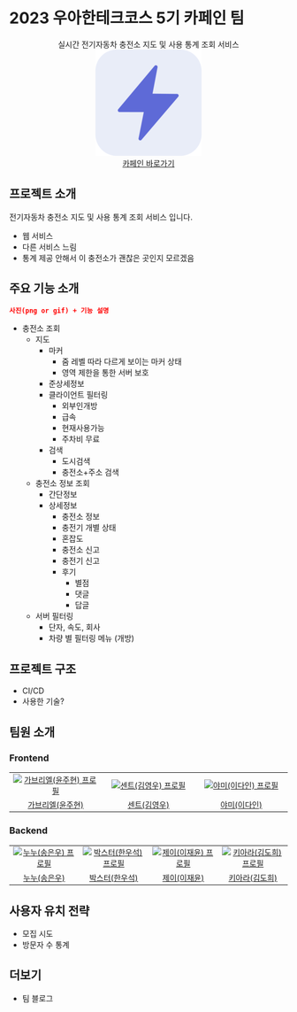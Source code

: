 # 2023 우아한테크코스 5기 카페인 팀

<div style="text-align:center">
  실시간 전기자동차 충전소 지도 및 사용 통계 조회 서비스
</div>
<div style="text-align:center">
  <img src="./frontend/public/icons/192.png"/>
</div>
<div style="text-align:center">
  <a href="https://carffe.in">카페인 바로가기</a>
</div>

## 프로젝트 소개

전기자동차 충전소 지도 및 사용 통계 조회 서비스 입니다.

- 웹 서비스
- 다른 서비스 느림
- 통계 제공 안해서 이 충전소가 괜찮은 곳인지 모르겠음

## 주요 기능 소개

```json
사진(png or gif) + 기능 설명
```

- 충전소 조회
  - 지도
    - 마커
      - 줌 레벨 따라 다르게 보이는 마커 상태
      - 영역 제한을 통한 서버 보호
    - 준상세정보
    - 클라이언트 필터링
      - 외부인개방
      - 급속
      - 현재사용가능
      - 주차비 무료
    - 검색
      - 도시검색
      - 충전소+주소 검색
  - 충전소 정보 조회
    - 간단정보
    - 상세정보
      - 충전소 정보
      - 충전기 개별 상태
      - 혼잡도
      - 충전소 신고
      - 충전기 신고
      - 후기
        - 별점
        - 댓글
        - 답글
  - 서버 필터링
    - 단자, 속도, 회사
    - 차량 별 필터링 메뉴 (개방)

## 프로젝트 구조

- CI/CD
- 사용한 기술?

## 팀원 소개

### Frontend

<table>
  <tr>
    <td align="center" width="200px">
      <a href="https://github.com/gabrielyoon7" target="_blank">
        <img src="https://avatars.githubusercontent.com/u/69189073?v=4" alt="가브리엘(윤주현) 프로필" />
      </a>
    </td>
    <td align="center" width="200px">
      <a href="https://github.com/kyw0716" target="_blank">
        <img src="https://avatars.githubusercontent.com/u/77326660?v=4" alt="센트(김영우) 프로필" />
      </a>
    </td>
    <td align="center" width="200px">
      <a href="https://github.com/feb-dain" target="_blank">
        <img src="https://avatars.githubusercontent.com/u/108778921?v=4" alt="야미(이다인) 프로필" />
      </a>
    </td>
  </tr>
  <tr>
    <td align="center">
      <a href="https://github.com/gabrielyoon7" target="_blank">
        가브리엘(윤주현)
      </a>
    </td>
    <td align="center">
      <a href="https://github.com/kyw0716" target="_blank">
        센트(김영우)
      </a>
    </td>
    <td align="center">
      <a href="https://github.com/feb-dain" target="_blank">
        야미(이다인)
      </a>
    </td>
  </tr>
</table>

### Backend

<table>
  <tr>
    <td align="center" width="200px">
      <a href="https://github.com/be-student" target="_blank">
        <img src="https://avatars.githubusercontent.com/u/80899085?v=4" alt="누누(송은우) 프로필" />
      </a>
    </td>
    <td align="center" width="200px">
      <a href="https://github.com/drunkenhw" target="_blank">
        <img src="https://avatars.githubusercontent.com/u/106640954?v=4" alt="박스터(한우석) 프로필" />
      </a>
    </td>
    <td align="center" width="200px">
      <a href="https://github.com/sosow0212" target="_blank">
        <img src="https://avatars.githubusercontent.com/u/63213487?v=4" alt="제이(이재윤) 프로필" />
      </a>
    </td>
    <td align="center" width="200px">
      <a href="https://github.com/kiarakim" target="_blank">
        <img src="https://avatars.githubusercontent.com/u/101039161?v=4" alt="키아라(김도희) 프로필" />
      </a>
    </td>
  </tr>
  <tr>
    <td align="center">
      <a href="https://github.com/be-student" target="_blank">
        누누(송은우)
      </a>
    </td>
    <td align="center">
      <a href="https://github.com/drunkenhw" target="_blank">
        박스터(한우석)
      </a>
    </td>
    <td align="center">
      <a href="https://github.com/sosow0212" target="_blank">
        제이(이재윤)
      </a>
    </td>
    <td align="center">
      <a href="https://github.com/kiarakim" target="_blank">
        키아라(김도희)
      </a>
    </td>
  </tr>
</table>

## 사용자 유치 전략

- 모집 시도
- 방문자 수 통계

## 더보기

- 팀 블로그
